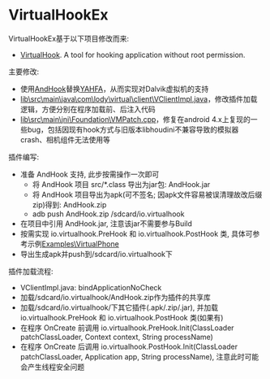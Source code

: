 # VirtualHookEx
VirtualHookEx基于以下项目修改而来:
- [VirtualHook](https://github.com/rk700/VirtualHook). A tool for hooking application without root permission.

主要修改:
- 使用[AndHook](https://github.com/rrrfff/andhook)替换[YAHFA](https://github.com/rk700/YAHFA)，从而实现对Dalvik虚拟机的支持
- [lib\src\main\java\com\lody\virtual\client\VClientImpl.java](https://github.com/rrrfff/VirtualHookEx/blob/master/VirtualApp/lib/src/main/java/com/lody/virtual/client/VClientImpl.java)，修改插件加载逻辑，方便分别在程序加载前、后注入代码
- [lib\src\main\jni\Foundation\VMPatch.cpp](https://github.com/rrrfff/VirtualHookEx/blob/master/VirtualApp/lib/src/main/jni/Foundation/VMPatch.cpp)，修复在android 4.x上复现的一些bug，包括因现有hook方式与旧版本libhoudini不兼容导致的模拟器crash、相机组件无法使用等

插件编写:
- 准备 AndHook 支持, 此步按需操作一次即可
	- 将 AndHook 项目 src/*.class 导出为jar包: AndHook.jar
	- 将 AndHook 项目导出为apk(可不签名; 因apk文件容易被误清理故改后缀zip)得到: AndHook.zip
	- adb push AndHook.zip /sdcard/io.virtualhook
- 在项目中引用 AndHook.jar, 注意该jar不需要参与Build
- 按需实现 io.virtualhook.PreHook 和 io.virtualhook.PostHook 类, 具体可参考示例[Examples\VirtualPhone](https://github.com/rrrfff/VirtualHookEx/tree/master/Examples/VirtualPhone)
- 导出生成apk并push到/sdcard/io.virtualhook下

插件加载流程:
- VClientImpl.java: bindApplicationNoCheck
- 加载/sdcard/io.virtualhook/AndHook.zip作为插件的共享库
- 加载/sdcard/io.virtualhook/下其它插件(.apk/.zip/.jar), 并加载 io.virtualhook.PreHook 和 io.virtualhook.PostHook 类(如果有)
- 在程序 OnCreate 前调用 io.virtualhook.PreHook.Init(ClassLoader patchClassLoader, Context context, String processName)
- 在程序 OnCreate 后调用 io.virtualhook.PostHook.Init(ClassLoader patchClassLoader, Application app, String processName), 注意此时可能会产生线程安全问题
